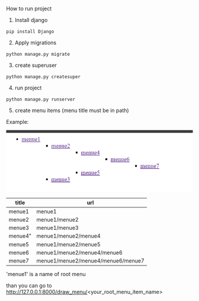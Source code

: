 How to run project

1. Install django
````shell
pip install Django
````

2. Apply migrations

```shell
python manage.py migrate
```

3. create superuser

```shell
python manage.py createsuper
```
4. run project
````shell
python manage.py runserver
````
5. create menu items (menu title must be in path)

Example:

![img.png](img.png)

| title   | url                                | 
|---------|------------------------------------|
| menue1  | menue1                             | 
| menue2  | menue1/menue2                      |
| menue3  | menue1/menue3                      |
| menue4" | menue1/menue2/menue4               |
| menue5  | menue1/menue2/menue5               |
| menue6  | menue1/menue2/menue4/menue6        |
| menue7  | menue1/menue2/menue4/menue6/menue7 |



'menue1' is a name of root menu

than you can go to http://127.0.0.1:8000/draw_menu/<your_root_menu_item_name>